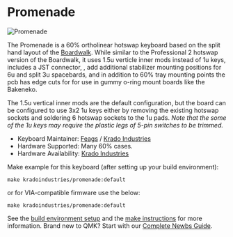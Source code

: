 # Promenade

![Promenade](https://i.imgur.com/VXlXflt.jpg)

The Promenade is a 60% ortholinear hotswap keyboard based on the split hand layout of the [Boardwalk](https://github.com/qmk/qmk_firmware/tree/master/keyboards/boardwalk). While similar to the Professional 2 hotswap version of the Boardwalk, it uses 1.5u verticle inner mods instead of 1u keys, includes a JST connector, , add additional stabilizer mounting positions for 6u and split 3u spacebards, and in addition to 60% tray mounting points the pcb has edge cuts for for use in gummy o-ring mount boards like the Bakeneko. 

The 1.5u vertical inner mods are the default configuration, but the board can be configured to use 3x2 1u keys either by removing the existing hotswap sockets and soldering 6 hotswap sockets to the 1u pads. *Note that the some of the 1u keys may require the plastic legs of 5-pin switches to be trimmed.*

* Keyboard Maintainer: [Feags](https://github.com/Feags) / [Krado Industries](https://kradoindustries.com/)
* Hardware Supported: Many 60% cases.  
* Hardware Availability: [Krado Industries](https://kradoindustries.com/)

Make example for this keyboard (after setting up your build environment):

    make kradoindustries/promenade:default
or for VIA-compatible firmware use the below:

    make kradoindustries/promenade:default
    

See the [build environment setup](https://docs.qmk.fm/#/getting_started_build_tools) and the [make instructions](https://docs.qmk.fm/#/getting_started_make_guide) for more information. Brand new to QMK? Start with our [Complete Newbs Guide](https://docs.qmk.fm/#/newbs).
